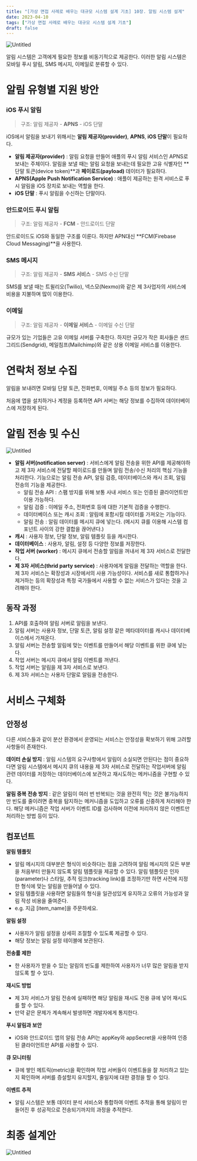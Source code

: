 ```yaml
---
title: "[가상 면접 사례로 배우는 대규모 시스템 설계 기초] 10장. 알림 시스템 설계"
date: 2023-04-10
tags: ["가상 면접 사례로 배우는 대규모 시스템 설계 기초"]
draft: false
---
```


![Untitled](image/가상_면접_사례로_배우는_대규모_시스템_설계_기초.png)

알림 시스템은 고객에게 필요한 정보를 비동기적으로 제공한다. 이러한 알림 시스템은 모바일 푸시 알림, SMS 메시지, 이메일로 분류할 수 있다.

# 알림 유형별 지원 방안

### iOS 푸시 알림

> 구조: 알림 제공자 - **APNS** - iOS 단말
>

iOS에서 알림을 보내기 위해서는 **알림 제공자(provider)**, **APNS**, **iOS 단말**이 필요하다.

- **알림 제공자(provider)** :  알림 요청을 만들어 애플의 푸시 알림 서비스인 APNS로 보내는 주체이다. 알림을 보낼 때는 알림 요청을 보내는데 필요한 고유 식별자인 **단말 토큰(device token)**과 **페이로드(payload)** 데이터가 필요하다.
- **APNS(Apple Push Notification Service)** : 애플이 제공하는 원격 서비스로 푸시 알림을 iOS 장치로 보내는 역할을 한다.
- **iOS 단말** : 푸시 알림을 수신하는 단말이다.

### 안드로이드 푸시 알림

> 구조: 알림 제공자 - **FCM** - 안드로이드 단말
>

안드로이드도 iOS와 동일한 구조를 이룬다. 하지만 APN대신 **FCM(Firebase Cloud Messaging)**을 사용한다.

### SMS 메시지

> 구조: 알림 제공자 - **SMS 서비스** - SMS 수신 단말
>

SMS를 보낼 때는 트윌리오(Twilio), 넥스모(Nexmo)와 같은 제 3사업자의 서비스에 비용을 지불하며 많이 이용한다.

### 이메일

> 구조: 알림 제공자 - **이메일 서비스** - 이메일 수신 단말
>

규모가 있는 기업들은 고유 이메일 서버를 구축한다. 하지만 규모가 작은 회사들은 샌드그리드(Sendgrid), 메일침프(Mailchimp)와 같은 상용 이메일 서비스를 이용한다.

# 연락처 정보 수집

알림을 보내려면 모바일 단말 토큰, 전화번호, 이메일 주소 등의 정보가 필요하다.

처음에 앱을 설치하거나 계정을 등록하면 API 서버는 해당 정보를 수집하여 데이터베이스에 저장하게 된다.

# 알림 전송 및 수신

![Untitled](image/가상면접_Ch10/img.png)

- **알림 서버(notification server)** : 서비스에게 알림 전송을 위한 API를 제공해야하고 제 3자 서비스에 전달할 페이로드를 만들며 알림 전송/수신 처리의 핵심 기능을 처리한다. 기능으로는 알림 전송 API, 알림 검증, 데이터베이스와 캐시 조회, 알림 전송의 기능을 제공한다.
   - 알림 전송 API : 스팸 방지를 위해 보통 사내 서비스 또는 인증된 클라이언트만 이용 가능하다.
   - 알림 검증 : 이메일 주소, 전화번호 등에 대한 기본적 검증을 수행한다.
   - 데이터베이스 또는 캐시 조회 : 알림에 포함시킬 데이터를 가져오는 기능이다.
   - 알림 전송 : 알림 데이터를 메시지 큐에 넣는다. (메시지 큐를 이용해 시스템 컴포넌트 사이의 강한 결합을 끊어낸다.)
- **캐시** : 사용자 정보, 단말 정보, 알림 템플릿 등을 캐시한다.
- **데이터베이스** : 사용자, 알림, 설정 등 다양한 정보를 저장한다.
- **작업 서버 (worker)** : 메시지 큐에서 전송할 알림을 꺼내서 제 3자 서비스로 전달한다.
- **제 3자 서비스(thrid party service)** : 사용자에게 알림을 전달하는 역할을 한다. 제 3자 서비스는 확장성과 시장에서의 사용 가능성이다. 서비스를 새로 통합하거나 제거하는 등의 확장성과 특정 국가들에서 사용할 수 없는 서비스가 있다는 것을 고려해야 한다.

## 동작 과정

1. API를 호출하여 알림 서버로 알림을 보낸다.
2. 알림 서버는 사용자 정보, 단말 토큰, 알림 설정 같은 메타데이터를 캐시나 데이터베이스에서 가져온다.
3. 알림 서버는 전송할 알림에 맞는 이벤트를 만들어서 해당 이벤트를 위한 큐에 넣는다.
4. 작업 서버는 메시지 큐에서 알림 이벤트를 꺼낸다.
5. 작업 서버는 알림을 제 3자 서비스로 보낸다.
6. 제 3자 서비스는 사용자 단말로 알림을 전송한다.

# 서비스 구체화

## 안정성

다른 서비스들과 같이 분산 환경에서 운영되는 서비스는 안정성을 확보하기 위해 고려할 사항들이 존재한다.

**데이터 손실 방지** : 알림 시스템의 요구사항에서 알림이 소실되면 안된다는 점이 중요하다면 알림 시스템에서 메시지 큐의 내용을 제 3자 서비스로 전달하는 작업서버에 알림 관련 데이터를 저장하는 데이터베이스에 보관하고 재시도하는 메커니즘을 구현할 수 있다.

**알림 중복 전송 방지** : 같은 알림이 여러 번 반복되는 것을 완전히 막는 것은 불가능하지만 빈도를 줄이려면 중복을 탐지하는 메커니즘을 도입하고 오류를 신중하게 처리해야 한다. 해당 메커니즘은 작업 서버가 이벤트 ID를 검사하며 이전에 처리하지 않은 이벤트만 처리하는 방법 등이 있다.

## 컴포넌트

**알림 템플릿**

- 알림 메시지의 대부분은 형식이 비슷하다는 점을 고려하여 알림 메시지의 모든 부분을 처음부터 만들지 않도록 알림 템플릿을 제공할 수 있다. 알림 템플릿은 인자(parameter)나 스타일, 추적 링크(tracking link)를 조정하기만 하면 사전에 지정한 형식에 맞는 알림을 만들어낼 수 있다.
- 알림 템플릿을 사용하면 알림들의 형식을 일관성있게 유지하고 오류의 가능성과 알림 작성 비용을 줄여준다.
- e.g. 지금 [item_name]을 주문하세요.

**알림 설정**

- 사용자가 알림 설정을 상세히 조절할 수 있도록 제공할 수 있다.
- 해당 정보는 알림 설정 테이블에 보관된다.

**전송률 제한**

- 한 사용자가 받을 수 있는 알림의 빈도를 제한하여 사용자가 너무 많은 알림을 받지 않도록 할 수 있다.

**재시도 방법**

- 제 3자 서비스가 알림 전송에 실패하면 해당 알림을 재시도 전용 큐에 넣어 재시도를 할 수 있다.
- 만약 같은 문제가 계속해서 발생하면 개발자에게 통지한다.

**푸시 알림과 보안**

- iOS와 안드로이드 앱의 알림 전송 API는 appKey와 appSecret을 사용하여 인증된 클라이언트만 API를 사용할 수 있다.

**큐 모니터링**

- 큐에 쌓인 메트릭(metric)을 확인하며 작업 서버들이 이벤트들을 잘 처리하고 있는지 확인하며 서버를 증설할지 유지할지, 줄일지에 대한 결정을 할 수 있다.

**이벤트 추적**

- 알림 시스템은 보통 데이터 분석 서비스와 통합하여 이벤트 추적을 통해 알림이 만들어진 후 성공적으로 전송되기까지의 과정을 추적한다.

# 최종 설계안

![Untitled](image/가상면접_Ch10/img_1.png)
